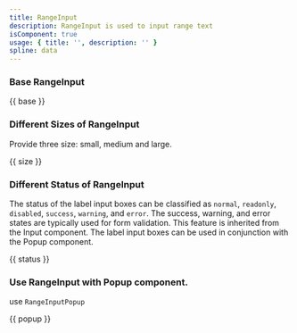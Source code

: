 ```yaml
---
title: RangeInput
description: RangeInput is used to input range text
isComponent: true
usage: { title: '', description: '' }
spline: data
---
```


### Base RangeInput

{{ base }}

### Different Sizes of RangeInput

Provide three size: small, medium and large.

{{ size }}

### Different Status of RangeInput

The status of the label input boxes can be classified as `normal`, `readonly`, `disabled`, `success`, `warning`, and `error`. The success, warning, and error states are typically used for form validation. This feature is inherited from the Input component. The label input boxes can be used in conjunction with the Popup component.

{{ status }}

### Use RangeInput with Popup component.

use `RangeInputPopup`

{{ popup }}

